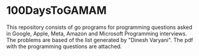 # 100DaysToGAMAM
This repository consists of go programs for programming questions asked in Google, Apple, Meta, Amazon and Microsoft Programming interviews. The problems are based of the list generated by "Dinesh Varyani". The pdf with the programming questions are attached.
